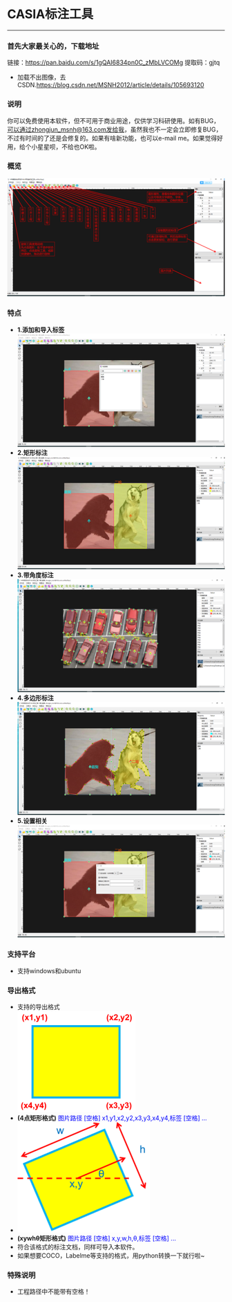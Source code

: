 # CASIA标注工具
---
### 首先大家最关心的，下载地址
链接：https://pan.baidu.com/s/1gQAI6834pn0C_zMbLVCOMg 
提取码：gjtq 
- 加载不出图像，去CSDN.https://blog.csdn.net/MSNH2012/article/details/105693120
### 说明
你可以免费使用本软件，但不可用于商业用途，仅供学习科研使用。如有BUG，可以通过zhongjun_msnh@163.com发给我，虽然我也不一定会立即修复BUG，不过有时间的了还是会修复的。如果有啥新功能，也可以e-mail me。如果觉得好用，给个小星星呗，不给也OK啦。
### 概览
![](img/overview.png)
### 特点
- **1.添加和导入标签**
![](img/add_label.png)
- **2.矩形标注**
![](img/rect.png)
- **3.带角度标注**
![](img/rect_with_angle.png)
- **4.多边形标注**
![](img/poly.png)
- **5.设置相关**
![](img/setting.png)
### 支持平台
- 支持windows和ubuntu
### 导出格式
- 支持的导出格式<br/>
![](img/Box.png)
- **(4点矩形格式)** <font color=#0000ff> 图片路径 [空格] x1,y1,x2,y2,x3,y3,x4,y4,标签 [空格] ... </font>
- ![](img/rotate.png)
- **(xywhθ矩形格式)** <font color=#0000ff> 图片路径 [空格] x,y,w,h,θ,标签 [空格] ... </font>
- 符合该格式的标注文档，同样可导入本软件。
- 如果想要COCO，Labelme等支持的格式，用python转换一下就行啦~
### 特殊说明
- 工程路径中不能带有空格！
